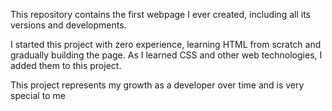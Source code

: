 This repository contains the first webpage I ever created, including all its versions and developments.

I started this project with zero experience, learning HTML from scratch and gradually building the page.
As I learned CSS and other web technologies, I added them to this project.

This project represents my growth as a developer over time and is very special to me
